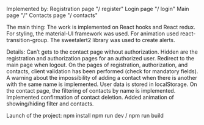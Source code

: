 Implemented by:
  Registration page "/ register"
  Login page "/ login"
  Main page "/"
  Contacts page "/ contacts"
 
The main thing:
 The work is implemented on React hooks and React redux.
 For styling, the material-UI framework was used.
 For animation used react-transition-group.
 The sweetalert2 library was used to create alerts.

Details:
 Сan’t gets to the contact page without authorization.
 Hidden are the registration and authorization pages for an authorized user.
 Redirect to the main page when logout.
 On the pages of registration, authorization, and contacts, client validation has been performed (check for mandatory fields).
 A warning about the impossibility of adding a contact when there is another with the same name is implemented.
 User data is stored in localStorage.
 On the contact page, the filtering of contacts by name is implemented.
 Implemented confirmation of contact deletion.
 Added animation of showing/hiding filter and contacts.

Launch of the project:
 npm install
 npm run dev / npm run build
